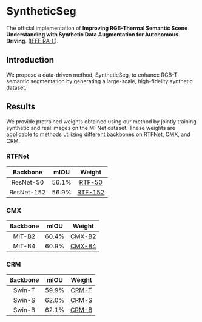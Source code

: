 # SyntheticSeg
The official implementation of **Improving RGB-Thermal Semantic Scene Understanding with Synthetic Data Augmentation for Autonomous Driving**. ([IEEE RA-L](https://ieeexplore.ieee.org/document/10910182)).

## Introduction
We propose a data-driven method, SyntheticSeg, to enhance RGB-T semantic segmentation by generating a large-scale, high-fidelity synthetic dataset.

## Results
We provide pretrained weights obtained using our method by jointly training synthetic and real images on the MFNet dataset. These weights are applicable to methods utilizing different backbones on RTFNet, CMX, and CRM.

### RTFNet
| Backbone | mIOU | Weight |
|:---:|:---:|:---:|
| ResNet-50 | 56.1% | [RTF-50](https://drive.google.com/file/d/15TBB1EcMxCG5MqmZ8-H9LGmdY0LZdo97/view?usp=drive_link) |
| ResNet-152 | 56.9% | [RTF-152](https://drive.google.com/file/d/15TBB1EcMxCG5MqmZ8-H9LGmdY0LZdo97/view?usp=drive_link) |

### CMX
| Backbone | mIOU | Weight |
|:---:|:---:|:---:|
| MiT-B2 | 60.4% | [CMX-B2](https://drive.google.com/file/d/15TBB1EcMxCG5MqmZ8-H9LGmdY0LZdo97/view?usp=drive_link) |
| MiT-B4 | 60.9% | [CMX-B4](https://drive.google.com/file/d/15TBB1EcMxCG5MqmZ8-H9LGmdY0LZdo97/view?usp=drive_link) |

### CRM
| Backbone | mIOU | Weight |
|:---:|:---:|:---:|
| Swin-T | 59.9% | [CRM-T](https://drive.google.com/file/d/15TBB1EcMxCG5MqmZ8-H9LGmdY0LZdo97/view?usp=drive_link) |
| Swin-S | 62.0% | [CRM-S](https://drive.google.com/file/d/15TBB1EcMxCG5MqmZ8-H9LGmdY0LZdo97/view?usp=drive_link) |
| Swin-B | 62.1% | [CRM-B](https://drive.google.com/file/d/15TBB1EcMxCG5MqmZ8-H9LGmdY0LZdo97/view?usp=drive_link) |
